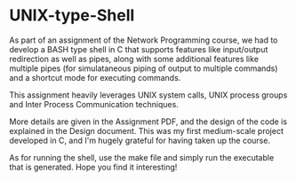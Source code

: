 # UNIX-type-Shell

As part of an assignment of the Network Programming course, we had to develop a BASH type shell in C that supports features like input/output redirection as well as pipes, along with some additional features like multiple pipes (for simulataneous piping of output to multiple commands) and a shortcut mode for executing commands.

This assignment heavily leverages UNIX system calls, UNIX process groups and Inter Process Communication techniques.

More details are given in the Assignment PDF, and the design of the code is explained in the Design document. This was my first medium-scale project developed in C, and I'm hugely grateful for having taken up the course.

As for running the shell, use the make file and simply run the executable that is generated. Hope you find it interesting!
